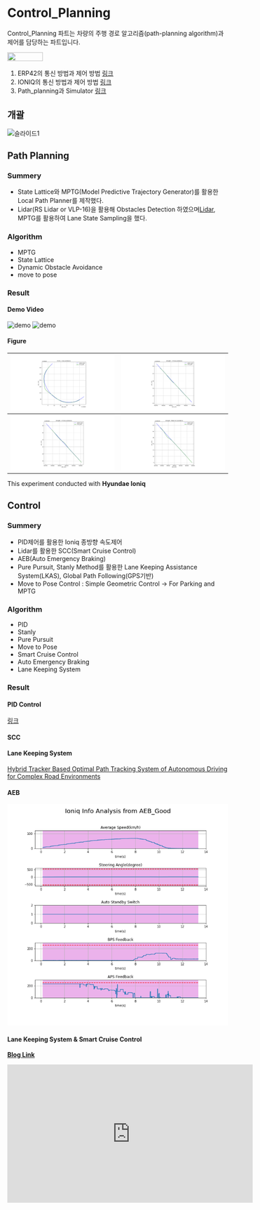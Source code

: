 # Control_Planning
Control_Planning 파트는 차량의 주행 경로 알고리즘(path-planning algorithm)과 제어를 담당하는 파트입니다.

<img src="https://user-images.githubusercontent.com/59792475/87428588-840cbd00-c61d-11ea-8bbb-6b7a2d56f91a.png" align="center" width="40%" height="40%"/></img>

1. ERP42의 통신 방법과 제어 방법 [링크](./Control/ERP42)
2. IONIQ의 통신 방법과 제어 방법 [링크](./Control/Ioniq)
3. Path_planning과 Simulator [링크](./Planning)

## 개괄
![슬라이드1](https://user-images.githubusercontent.com/59792475/87427806-4c514580-c61c-11ea-8115-62d565470eb7.JPG)

## Path Planning
### Summery
 - State Lattice와 MPTG(Model Predictive Trajectory Generator)를 활용한 Local Path Planner를 제작했다.
 - Lidar(RS Lidar or VLP-16)을 활용해 Obstacles Detection 하였으며[Lidar](https://github.com/DGIST-ARTIV/Lidar), MPTG를 활용하여 Lane State Sampling을 했다.
 ### Algorithm

  - MPTG
  - State Lattice
  - Dynamic Obstacle Avoidance
  - move to pose

 ### Result

 #### Demo Video
 ![demo](/images/Ioniq_test.gif)
 ![demo](/images/ERP_MPTG.gif)
 
 #### Figure

 ![](/images/circle.png ) | ![](/images/straight-1cone.png )
 :-------------------------:|:-------------------------:
 ![](/images/straight-2cone.png) | ![](/images/straight-car.png)

This experiment conducted with **Hyundae Ioniq**



 ## Control
 ### Summery
  - PID제어를 활용한 Ioniq 종방향 속도제어
  - Lidar를 활용한 SCC(Smart Cruise Control)
  - AEB(Auto Emergency Braking)
  - Pure Pursuit, Stanly Method를 활용한 Lane Keeping Assistance System(LKAS), Global Path Following(GPS기반)
  - Move to Pose Control : Simple Geometric Control -> For Parking and MPTG

### Algorithm
 - PID
 - Stanly
 - Pure Pursuit
 - Move to Pose
 - Smart Cruise Control
 - Auto Emergency Braking
 - Lane Keeping System
### Result

#### PID Control
[링크](./pid_ui)

#### SCC

#### Lane Keeping System
[Hybrid Tracker Based Optimal Path Tracking System of Autonomous Driving for Complex Road Environments](https://ieeexplore.ieee.org/document/9427137?source=authoralert)
#### AEB
![](/images/AEB_Good.png)

#### Lane Keeping System & Smart Cruise Control
[**Blog Link**]( https://dgist-artiv.github.io/blog/2021/02/25/LKS_cruise_test.html)

<iframe width="560" height="315" src="https://www.youtube.com/embed/5POMPtsQw7Y" frameborder="0" allow="accelerometer; autoplay; clipboard-write; encrypted-media; gyroscope; picture-in-picture" allowfullscreen></iframe>

